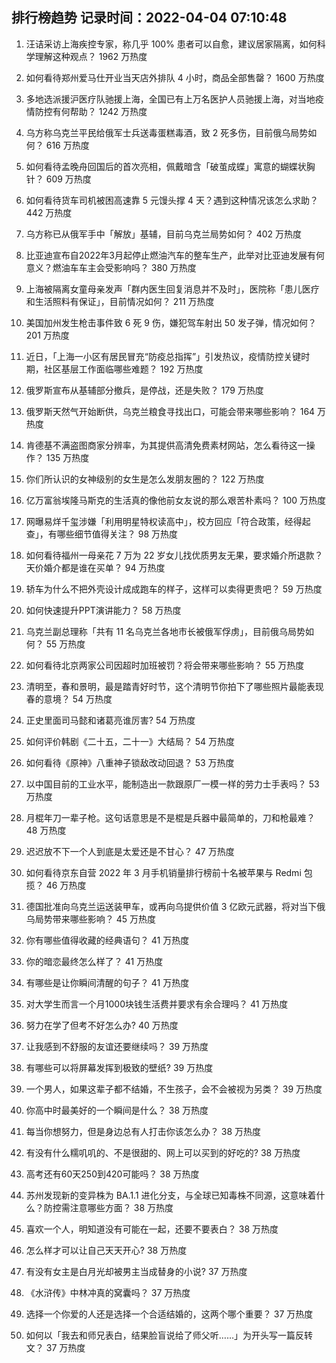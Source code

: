 
## 排行榜趋势 记录时间：2022-04-04 07:10:48
  
  1. 汪诘采访上海疾控专家，称几乎 100% 患者可以自愈，建议居家隔离，如何科学理解这种观点？ 1962 万热度
    
  2. 如何看待郑州爱马仕开业当天店外排队 4 小时，商品全部售罄？ 1600 万热度
    
  3. 多地选派援沪医疗队驰援上海，全国已有上万名医护人员驰援上海，对当地疫情防控有何帮助？ 1242 万热度
    
  4. 乌方称乌克兰平民给俄军士兵送毒蛋糕毒酒，致 2 死多伤，目前俄乌局势如何？ 616 万热度
    
  5. 如何看待孟晚舟回国后的首次亮相，佩戴暗含「破茧成蝶」寓意的蝴蝶状胸针？ 609 万热度
    
  6. 如何看待货车司机被困高速靠 5 元馒头撑 4 天？遇到这种情况该怎么求助？ 442 万热度
    
  7. 乌方称已从俄军手中「解放」基辅，目前乌克兰局势如何？ 402 万热度
    
  8. 比亚迪宣布自2022年3月起停止燃油汽车的整车生产，此举对比亚迪发展有何意义？燃油车车主会受影响吗？ 380 万热度
    
  9. 上海被隔离女童母亲发声「群内医生回复消息并不及时」，医院称「患儿医疗和生活照料有保证」，目前情况如何？ 211 万热度
    
  10. 美国加州发生枪击事件致 6 死 9 伤，嫌犯驾车射出 50 发子弹，情况如何？ 201 万热度
    
  11. 近日，「上海一小区有居民冒充“防疫总指挥”」引发热议，疫情防控关键时期，社区基层工作面临哪些难题？ 192 万热度
    
  12. 俄罗斯宣布从基辅部分撤兵，是停战，还是失败？ 179 万热度
    
  13. 俄罗斯天然气开始断供，乌克兰粮食寻找出口，可能会带来哪些影响？ 164 万热度
    
  14. 肯德基不满盗图商家分辨率，为其提供高清免费素材网站，怎么看待这一操作？ 135 万热度
    
  15. 你们所认识的女神级别的女生是怎么发朋友圈的？ 122 万热度
    
  16. 亿万富翁埃隆马斯克的生活真的像他前女友说的那么艰苦朴素吗？ 100 万热度
    
  17. 网曝易烊千玺涉嫌「利用明星特权读高中」，校方回应「符合政策，经得起查」，有哪些细节值得关注？ 98 万热度
    
  18. 如何看待福州一母亲花 7 万为 22 岁女儿找优质男友无果，要求婚介所退款？天价婚介都是谁在买单？ 94 万热度
    
  19. 轿车为什么不把外壳设计成成跑车的样子，这样可以卖得更贵吧？ 59 万热度
    
  20. 如何快速提升PPT演讲能力？ 58 万热度
    
  21. 乌克兰副总理称「共有 11 名乌克兰各地市长被俄军俘虏」，目前俄乌局势如何？ 55 万热度
    
  22. 如何看待北京两家公司因超时加班被罚？将会带来哪些影响？ 55 万热度
    
  23. 清明至，春和景明，最是踏青好时节，这个清明节你拍下了哪些照片最能表现春的意境？ 54 万热度
    
  24. 正史里面司马懿和诸葛亮谁厉害? 54 万热度
    
  25. 如何评价韩剧《二十五，二十一》大结局？ 54 万热度
    
  26. 如何看待《原神》八重神子锁敌改动回退？ 53 万热度
    
  27. 以中国目前的工业水平，能制造出一款跟原厂一模一样的劳力士手表吗？ 53 万热度
    
  28. 月棍年刀一辈子枪。这句话意思是不是棍是兵器中最简单的，刀和枪最难？ 48 万热度
    
  29. 迟迟放不下一个人到底是太爱还是不甘心？ 47 万热度
    
  30. 如何看待京东自营 2022 年 3 月手机销量排行榜前十名被苹果与 Redmi 包揽？ 46 万热度
    
  31. 德国批准向乌克兰运送装甲车，或再向乌提供价值 3 亿欧元武器，将对当下俄乌局势带来哪些影响？ 45 万热度
    
  32. 你有哪些值得收藏的经典语句？ 41 万热度
    
  33. 你的暗恋最终怎么样了？ 41 万热度
    
  34. 有哪些是让你瞬间清醒的句子？ 41 万热度
    
  35. 对大学生而言一个月1000块钱生活费并要求有余合理吗？ 41 万热度
    
  36. 努力在学了但考不好怎么办? 40 万热度
    
  37. 让我感到不舒服的友谊还要继续吗？ 39 万热度
    
  38. 有哪些可以将屏幕发挥到极致的壁纸? 39 万热度
    
  39. 一个男人，如果这辈子都不结婚，不生孩子，会不会被视为另类？ 39 万热度
    
  40. 你高中时最美好的一个瞬间是什么？ 38 万热度
    
  41. 每当你想努力，但是身边总有人打击你该怎么办？ 38 万热度
    
  42. 有没有什么糯叽叽的、不是很甜的、网上可以买到的好吃的? 38 万热度
    
  43. 高考还有60天250到420可能吗？ 38 万热度
    
  44. 苏州发现新的变异株为 BA.1.1 进化分支，与全球已知毒株不同源，这意味着什么？防控需注意哪些方面？ 38 万热度
    
  45. 喜欢一个人，明知道没有可能在一起，还要不要表白？ 38 万热度
    
  46. 怎么样才可以让自己天天开心? 38 万热度
    
  47. 有没有女主是白月光却被男主当成替身的小说? 37 万热度
    
  48. 《水浒传》中林冲真的窝囊吗？ 37 万热度
    
  49. 选择一个你爱的人还是选择一个合适结婚的，这两个哪个重要？ 37 万热度
    
  50. 如何以「我去和师兄表白，结果脸盲说给了师父听……」为开头写一篇反转文？ 37 万热度
    